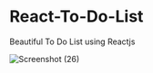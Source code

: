 # React-To-Do-List
Beautiful To Do List using Reactjs 


![Screenshot (26)](https://user-images.githubusercontent.com/46125192/110215527-4de3bc80-7ed0-11eb-815c-4dccf344da59.png)
